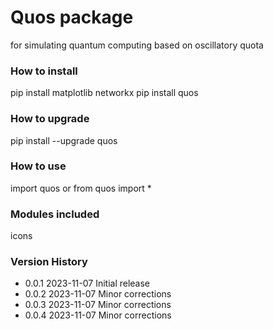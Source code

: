 # Quos package

for simulating quantum computing based on oscillatory quota

### How to install

pip install matplotlib networkx
pip install quos

### How to upgrade

pip install --upgrade quos

### How to use

import quos
or
from quos import \*

### Modules included

icons

### Version History

- 0.0.1 2023-11-07 Initial release
- 0.0.2 2023-11-07 Minor corrections
- 0.0.3 2023-11-07 Minor corrections
- 0.0.4 2023-11-07 Minor corrections
